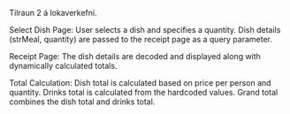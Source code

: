 Tilraun 2 á lokaverkefni.


Select Dish Page:
User selects a dish and specifies a quantity.
Dish details (strMeal, quantity) are passed to the receipt page as a query parameter.


Receipt Page:
The dish details are decoded and displayed along with dynamically calculated totals.


Total Calculation:
Dish total is calculated based on price per person and quantity.
Drinks total is calculated from the hardcoded values.
Grand total combines the dish total and drinks total.